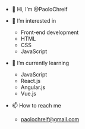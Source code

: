 - 👋 Hi, I’m @PaoloChreif

- 👀 I’m interested in 
   - Front-end development
   - HTML
   - CSS
   - JavaScript
   
- 🌱 I’m currently learning 
   - JavaScript
   - React.js
   - Angular.js
   - Vue.js
 
- 📫 How to reach me
   - paolochreif@gmail.com
  
<!---
PaoloChreif/PaoloChreif is a ✨ special ✨ repository because its `README.md` (this file) appears on your GitHub profile.
You can click the Preview link to take a look at your changes.
--->
